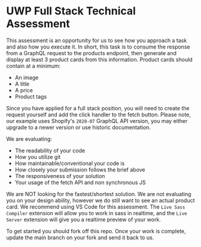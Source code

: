 # UWP Full Stack Technical Assessment

This assessment is an opportunity for us to see how you approach a task and also how you execute it. In short, this task is to consume the response from a GraphQL request to the products endpoint, then generate and display at least 3 product cards from this information. Product cards should contain at a minimum:
* An image
* A title
* A price
* Product tags

Since you have applied for a full stack position, you will need to create the request yourself and add the click handler to the fetch button. Please note, our example uses Shopify's `2020-07` GraphQL API version, you may either upgrade to a newer version or use historic documentation.

We are evaluating:
* The readability of your code
* How you utilize git 
* How maintainable/conventional your code is
* How closely your submission follows the brief above
* The responsiveness of your solution
* Your usage of the fetch API and non synchronous JS

We are NOT looking for the fastest/shortest solution. We are not evaluating you on your design ability, however we do still want to see an actual product card. We recommend using VS Code for this assessment. The `Live Sass Compiler` extension will allow you to work in sass in realtime, and the `Live Server` extension will give you a realtime preview of your work.

To get started you should fork off this repo. Once your work is complete, update the main branch on your fork and send it back to us.